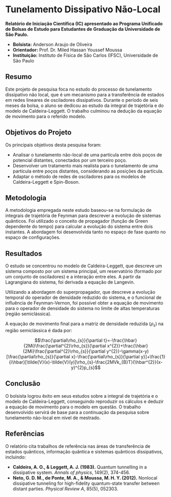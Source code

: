 # Tunelamento Dissipativo Não-Local

**Relatório de Iniciação Científica (IC) apresentado ao Programa Unificado de Bolsas de Estudo para Estudantes de Graduação da Universidade de São Paulo.**

- **Bolsista:** Anderson Araujo de Oliveira
- **Orientador:** Prof. Dr. Miled Hassan Youssef Moussa
- **Instituição:** Instituto de Física de São Carlos (IFSC), Universidade de São Paulo

## Resumo

Este projeto de pesquisa foca no estudo do processo de tunelamento dissipativo não local, que é um mecanismo para a transferência de estados em redes lineares de osciladores dissipativos. Durante o período de seis meses da bolsa, o aluno se dedicou ao estudo da integral de trajetória e do modelo de Caldeira-Leggett. O trabalho culminou na dedução da equação de movimento para o referido modelo.

## Objetivos do Projeto

Os principais objetivos desta pesquisa foram:

* Analisar o tunelamento não-local de uma partícula entre dois poços de potencial distantes, conectados por um terceiro poço.
* Desenvolver um tratamento mais realista para o tunelamento de uma partícula entre poços distantes, considerando as posições da partícula.
* Adaptar o método de redes de osciladores para os modelos de Caldeira-Leggett e Spin-Boson.

## Metodologia

A metodologia empregada neste estudo baseou-se na formulação de integrais de trajetória de Feynman para descrever a evolução de sistemas quânticos. Foi utilizado o conceito de propagador (função de Green dependente do tempo) para calcular a evolução do sistema entre dois instantes. A abordagem foi desenvolvida tanto no espaço de fase quanto no espaço de configurações.

## Resultados

O estudo se concentrou no modelo de Caldeira-Leggett, que descreve um sistema composto por um sistema principal, um reservatório (formado por um conjunto de osciladores) e a interação entre eles. A partir da Lagrangiana do sistema, foi derivada a equação de Langevin.

Utilizando a abordagem do superpropagador, que descreve a evolução temporal do operador de densidade reduzido do sistema, e o funcional de influência de Feynman-Vernon, foi possível obter a equação de movimento para o operador de densidade do sistema no limite de altas temperaturas (região semiclássica).

A equação de movimento final para a matriz de densidade reduzida ($\rho_s$) na região semiclássica é dada por:

$$\frac{\partial\rho_{s}}{\partial t}=-\frac{\hbar}{2Mi}\frac{\partial^{2}\rho_{s}}{\partial x^{2}}+\frac{\hbar}{2Mi}\frac{\partial^{2}\rho_{s}}{\partial y^{2}}-\gamma(x-y)[\frac{\partial\rho_{s}}{\partial x}-\frac{\partial\rho_{s}}{\partial y}]+\frac{1}{i\hbar}[\tilde{V}(x)-\tilde{V}(y)]\rho_{s}-\frac{2MVk_{B}T}{\hbar^{2}}(x-y)^{2}p_{s}$$

## Conclusão

O bolsista logrou êxito em seus estudos sobre a integral de trajetória e o modelo de Caldeira-Leggett, conseguindo reproduzir os cálculos e deduzir a equação de movimento para o modelo em questão. O trabalho desenvolvido servirá de base para a continuação da pesquisa sobre tunelamento não-local em nível de mestrado.

## Referências

O relatório cita trabalhos de referência nas áreas de transferência de estados quânticos, informação quântica e sistemas quânticos dissipativos, incluindo:

* **Caldeira, A. O., & Leggett, A. J. (1983).** Quantum tunnelling in a dissipative system. *Annals of physics*, 149(2), 374-456.
* **Neto, G. D. M., de Ponte, M. A., & Moussa, M. H. Y. (2012).** Nonlocal dissipative tunneling for high-fidelity quantum-state transfer between distant parties. *Physical Review A*, 85(5), 052303.
